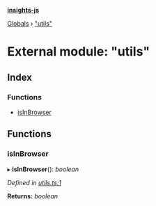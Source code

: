 **[insights-js](../README.md)**

[Globals](../globals.md) › [&quot;utils&quot;](_utils_.md)

# External module: "utils"

## Index

### Functions

* [isInBrowser](_utils_.md#isinbrowser)

## Functions

###  isInBrowser

▸ **isInBrowser**(): *boolean*

*Defined in [utils.ts:1](https://github.com/getinsights/insights-js/blob/61408e0/src/utils.ts#L1)*

**Returns:** *boolean*